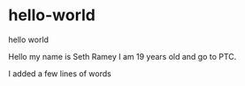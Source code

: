 # hello-world
hello world

Hello my name is Seth Ramey I am 19 years old and go to PTC.

I added a few lines of words
